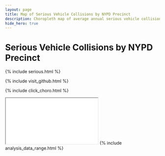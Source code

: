 ```yaml
---
layout: page
title: Map of Serious Vehicle Collisions by NYPD Precinct
description: Choropleth map of average annual serious vehicle collisions (causing injuries or deaths) by New York Police Department (NYPD) precinct in New York City (NYC)
hide_hero: true
---
```

# Serious Vehicle Collisions by NYPD Precinct
{% include serious.html %}

{% include visit_github.html %}

{% include click_choro.html %}
<iframe src="precinct_serious_map.html" title="Choropleth map of serious collisions by NYPD precinct"></iframe>
{% include analysis_data_range.html %}
